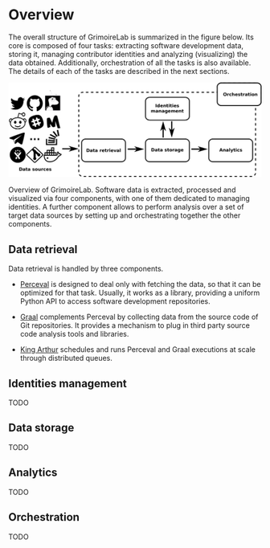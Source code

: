 # Overview

The overall structure of GrimoireLab is summarized in the figure below. Its core is composed of four tasks: extracting software development data, storing it, managing contributor identities and analyzing (visualizing) the data obtained. Additionally, orchestration of all the tasks is also available. The details of each of the tasks are described in the next sections.

![](../assets/grimoirelab-all.png)

Overview of GrimoireLab. Software data is extracted, processed and visualized via four components, with one of them dedicated to managing identities. A further component allows to perform analysis over a set of target data sources by setting up and orchestrating together the other components.

## Data retrieval

Data retrieval is handled by three components. 

- [Perceval](https://github.com/chaoss/grimoirelab-perceval) is designed to deal only with fetching the data, so that it can be optimized for that task. Usually, it works as a library, providing a uniform Python API to access software development repositories. 

- [Graal](https://github.com/chaoss/grimoirelab-graal) complements Perceval by collecting data from the source code of Git repositories. It provides a mechanism to plug in third party source code analysis tools and libraries.

- [King Arthur](https://github.com/chaoss/grimoirelab-kingarthur) schedules and runs Perceval and Graal executions at scale through distributed queues.

## Identities management

TODO

## Data storage

TODO

## Analytics

TODO

## Orchestration

TODO